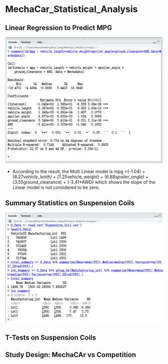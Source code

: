 # MechaCar_Statistical_Analysis

## Linear Regression to Predict MPG
![Linear Regression](https://github.com/jamesmoonusa/MechaCar_Statistical_Analysis/blob/main/Linear%20Regression%20-%20Capture.PNG)
- According to the result, the Multi Linear model is mpg =(-1.04) + (6.27*vehicle_lenth) + (1.25*vehicle_weight) + (6.88*spoiler_angle) + (3.55*ground_clearance) + (-3.41*AWD) which shows the slope of the Linear model is not considered to be zero. 




## Summary Statistics on Suspension Coils
![Summary Statistics on Suspension](https://github.com/jamesmoonusa/MechaCar_Statistical_Analysis/blob/main/Summary%20Statistics%20on%20Suspension%20-%20Capture.PNG)


## T-Tests on Suspension Coils


## Study Design: MechaCAr vs Competition
